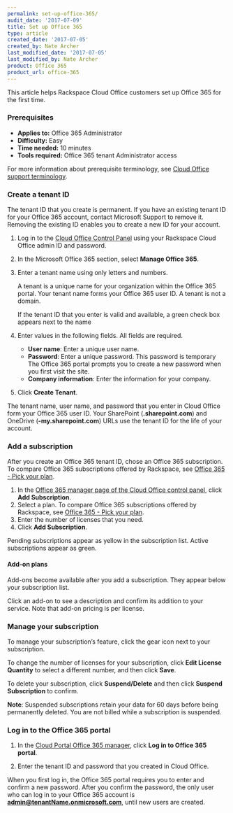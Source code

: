 ```yaml
---
permalink: set-up-office-365/
audit_date: '2017-07-09'
title: Set up Office 365
type: article
created_date: '2017-07-05'
created_by: Nate Archer
last_modified_date: '2017-07-05'
last_modified_by: Nate Archer
product: Office 365
product_url: office-365
---
```


This article helps Rackspace Cloud Office customers set up Office 365 for the first time.

### Prerequisites

- **Applies to:** Office 365 Administrator
- **Difficulty:** Easy
- **Time needed:** 10 minutes
- **Tools required:**  Office 365 tenant Administrator access

For more information about prerequisite terminology, see [Cloud Office support terminology](/how-to/cloud-office-support-terminology/).


### Create a tenant ID

The tenant ID that you create is permanent. If you have an existing tenant ID for your Office 365 account, contact Microsoft Support to remove it. Removing the existing ID enables you to create a new ID for your account.

1. Log in to the [Cloud Office Control Panel](https://cp.rackspace.com/) using your Rackspace Cloud Office admin ID and password.
2. In the Microsoft Office 365 section, select **Manage Office 365**.
3. Enter a tenant name using only letters and numbers.

   A tenant is a unique name for your organization within the Office 365 portal. Your tenant name forms your Office 365 user ID. A tenant is not a domain.

   If the tenant ID that you enter is valid and available, a green check box appears next to the name

4. Enter values in the following fields. All fields are required.

   - **User name**: Enter a unique user name.
   - **Password**: Enter a unique password. This password is temporary The Office 365 portal prompts you to create a new password when you first visit the site.
   - **Company information**: Enter the information for your company.

5. Click **Create Tenant**.

The tenant name, user name, and password that you enter in Cloud Office form your Office 365 user ID. Your SharePoint (**<tenantName>.sharepoint.com**) and OneDrive (**<tenantName>-my.sharepoint.com**) URLs use the tenant ID for the life of your account.

### Add a subscription

After you create an Office 365 tenant ID, chose an Office 365 subscription. To compare Office 365 subscriptions offered by Rackspace, see [Office 365 - Pick your plan](https://www.rackspace.com/office-365/pick-your-plan).

1. In the [Office 365 manager page of the Cloud Office control panel](https://cp.rackspace.com/Office365#/Manage), click **Add Subscription**.
2. Select a plan. To compare Office 365 subscriptions offered by Rackspace, see [Office 365 - Pick your plan](https://www.rackspace.com/office-365/pick-your-plan).
3. Enter the number of licenses that you need.
4. Click **Add Subscription**.

Pending subscriptions appear as yellow in the subscription list. Active subscriptions appear as green.

#### Add-on plans

Add-ons become available after you add a subscription. They appear below your subscription list.

Click an add-on to see a description and confirm its addition to your service. Note that add-on pricing is per license.

### Manage your subscription

To manage your subscription’s feature, click the gear icon next to your subscription.

To change the number of licenses for your subscription, click **Edit License Quantity** to select a different number, and then click **Save**.

To delete your subscription, click **Suspend/Delete** and then click **Suspend Subscription** to confirm.

**Note**: Suspended subscriptions retain your data for 60 days before being permanently deleted. You are not billed while a subscription is suspended.

### Log in to the Office 365 portal

1. In the [Cloud Portal Office 365 manager](https://cp.rackspace.com/Office365#/Manage), click **Log in to Office 365 portal**.

2. Enter the tenant ID and password that you created in Cloud Office.

When you first log in, the Office 365 portal requires you to enter and confirm a new password. After you confirm the password, the only user who can log in to your Office 365 account is **admin@tenantName.onmicrosoft.com**, until new users are created.
